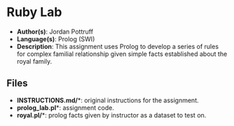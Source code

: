 # Ruby Lab
* **Author(s)**: Jordan Pottruff
* **Language(s)**: Prolog (SWI)
* **Description**: This assignment uses Prolog to develop a series of rules for complex familial relationship given simple facts established about the royal family.  
## Files
* **INSTRUCTIONS.md/***: original instructions for the assignment.
* **prolog_lab.pl***: assignment code.
* **royal.pl/***: prolog facts given by instructor as a dataset to test on.
